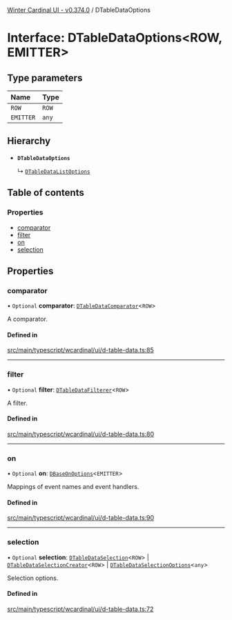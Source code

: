[Winter Cardinal UI - v0.374.0](../index.md) / DTableDataOptions

# Interface: DTableDataOptions\<ROW, EMITTER\>

## Type parameters

| Name | Type |
| :------ | :------ |
| `ROW` | `ROW` |
| `EMITTER` | `any` |

## Hierarchy

- **`DTableDataOptions`**

  ↳ [`DTableDataListOptions`](DTableDataListOptions.md)

## Table of contents

### Properties

- [comparator](DTableDataOptions.md#comparator)
- [filter](DTableDataOptions.md#filter)
- [on](DTableDataOptions.md#on)
- [selection](DTableDataOptions.md#selection)

## Properties

### comparator

• `Optional` **comparator**: [`DTableDataComparator`](../index.md#dtabledatacomparator)\<`ROW`\>

A comparator.

#### Defined in

[src/main/typescript/wcardinal/ui/d-table-data.ts:85](https://github.com/winter-cardinal/winter-cardinal-ui/blob/v0.310.1/src/main/typescript/wcardinal/ui/d-table-data.ts#L85)

___

### filter

• `Optional` **filter**: [`DTableDataFilterer`](../index.md#dtabledatafilterer)\<`ROW`\>

A filter.

#### Defined in

[src/main/typescript/wcardinal/ui/d-table-data.ts:80](https://github.com/winter-cardinal/winter-cardinal-ui/blob/v0.310.1/src/main/typescript/wcardinal/ui/d-table-data.ts#L80)

___

### on

• `Optional` **on**: [`DBaseOnOptions`](DBaseOnOptions.md)\<`EMITTER`\>

Mappings of event names and event handlers.

#### Defined in

[src/main/typescript/wcardinal/ui/d-table-data.ts:90](https://github.com/winter-cardinal/winter-cardinal-ui/blob/v0.310.1/src/main/typescript/wcardinal/ui/d-table-data.ts#L90)

___

### selection

• `Optional` **selection**: [`DTableDataSelection`](DTableDataSelection.md)\<`ROW`\> \| [`DTableDataSelectionCreator`](../index.md#dtabledataselectioncreator)\<`ROW`\> \| [`DTableDataSelectionOptions`](DTableDataSelectionOptions.md)\<`any`\>

Selection options.

#### Defined in

[src/main/typescript/wcardinal/ui/d-table-data.ts:72](https://github.com/winter-cardinal/winter-cardinal-ui/blob/v0.310.1/src/main/typescript/wcardinal/ui/d-table-data.ts#L72)
